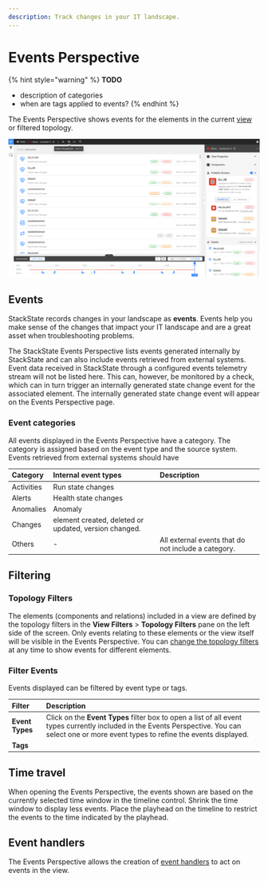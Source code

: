 ```yaml
---
description: Track changes in your IT landscape.
---
```


# Events Perspective

{% hint style="warning" %}
**TODO**
- description of categories
- when are tags applied to events?
{% endhint %}

The Events Perspective shows events for the elements in the current [view](/use/views/README.md) or filtered topology. 

![The Events Perspective](/.gitbook/assets/event-perspective.png)

## Events

StackState records changes in your landscape as **events**. Events help you make sense of the changes that impact your IT landscape and are a great asset when troubleshooting problems.

The StackState Events Perspective lists events generated internally by StackState and can also include events retrieved from external systems. Event data received in StackState through a configured events telemetry stream will not be listed here. This can, however, be monitored by a check, which can in turn trigger an internally generated state change event for the associated element. The internally generated state change event will appear on the Events Perspective page.

### Event categories

All events displayed in the Events Perspective have a category. The category is assigned based on the event type and the source system. Events retrieved from external systems should have  

| Category | Internal event types | Description |
|:---|:---|:---|
| Activities | Run state changes | |
| Alerts | Health state changes | |
| Anomalies | Anomaly | | 
| Changes | element created, deleted or updated, version changed. | |
| Others | - | All external events that do not include a category. |

## Filtering

### Topology Filters

The elements (components and relations) included in a view are defined by the topology filters in the **View Filters** > **Topology Filters** pane on the left side of the screen. Only events relating to these elements or the view itself will be visible in the Events Perspective. You can [change the topology filters](/use/views/filters.md) at any time to show events for different elements. 

### Filter Events

Events displayed can be filtered by event type or tags. 

| Filter | Description |
|:---|:---|
| **Event Types** | Click on the **Event Types** filter box to open a list of all event types currently included in the Events Perspective. You can select one or more event types to refine the events displayed. |
| **Tags** | |



## Time travel

When opening the Events Perspective, the events shown are based on the currently selected time window in the timeline control. Shrink the time window to display less events. Place the playhead on the timeline to restrict the events to the time indicated by the playhead.

## Event handlers

The Events Perspective allows the creation of [event handlers](/use/alerting.md) to act on events in the view.

